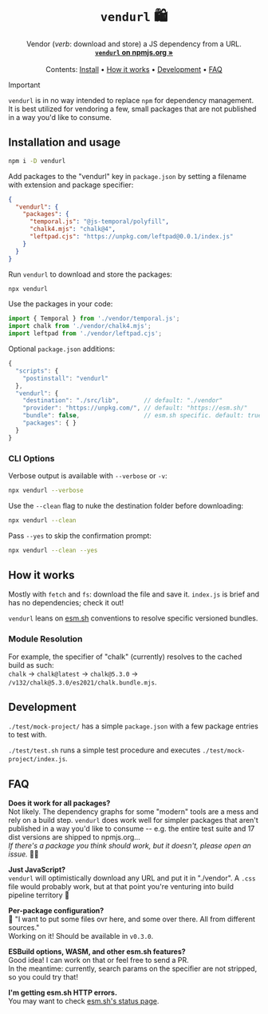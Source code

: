 <h1 align="center"><code>vendurl</code> 🛍️</h1>

<p align="center">
  Vendor (<em>verb</em>: download and store) a JS dependency from a URL.<br>
  <a href="https://www.npmjs.com/package/vendurl"><strong><code>vendurl</code> on npmjs.org »</strong></a><br>
  <br>
  Contents:
  <a href="#Installation-and-usage">Install</a>
  •
  <a href="#How-it-works">How it works</a>
  •
  <a href="#Development">Development</a>
  •
  <a href="#FAQ">FAQ</a>
</p>

> [!IMPORTANT]  
> `vendurl` is in no way intended to replace `npm` for dependency management. It is best utilized for vendoring a few, small packages that are not published in a way you'd like to consume.

## Installation and usage

```sh
npm i -D vendurl
```

Add packages to the "vendurl" key in `package.json` by setting a filename with extension and package specifier:

```json
{
  "vendurl": {
    "packages": {
      "temporal.js": "@js-temporal/polyfill",
      "chalk4.mjs": "chalk@4",
      "leftpad.cjs": "https://unpkg.com/leftpad@0.0.1/index.js"
    }
  }
}
```

Run `vendurl` to download and store the packages:

```sh
npx vendurl
```

Use the packages in your code:

```js
import { Temporal } from './vendor/temporal.js';
import chalk from './vendor/chalk4.mjs';
import leftpad from './vendor/leftpad.cjs';
```

Optional `package.json` additions:

```js
{
  "scripts": {
    "postinstall": "vendurl"
  },
  "vendurl": {
    "destination": "./src/lib",       // default: "./vendor"
    "provider": "https://unpkg.com/", // default: "https://esm.sh/"
    "bundle": false,                  // esm.sh specific. default: true
    "packages": { }
  }
}
```

### CLI Options

Verbose output is available with `--verbose` or `-v`:

```sh
npx vendurl --verbose
```

Use the `--clean` flag to nuke the destination folder before downloading:

```sh
npx vendurl --clean
```

Pass `--yes` to skip the confirmation prompt:

```sh
npx vendurl --clean --yes
```

## How it works

Mostly with `fetch` and `fs`: download the file and save it. `index.js` is brief and has no dependencies; check it out!

`vendurl` leans on [esm.sh](https://esm.sh) conventions to resolve specific versioned bundles.

### Module Resolution

For example, the specifier of "chalk" (currently) resolves to the cached build as such:  
`chalk` → `chalk@latest` → `chalk@5.3.0` → `/v132/chalk@5.3.0/es2021/chalk.bundle.mjs`.

## Development

`./test/mock-project/` has a simple `package.json` with a few package entries to test with.

`./test/test.sh` runs a simple test procedure and executes `./test/mock-project/index.js`.

## FAQ

**Does it work for all packages?**  
Not likely. The dependency graphs for some "modern" tools are a mess and rely on a build step. `vendurl` does work well for simpler packages that aren't published in a way you'd like to consume -- e.g. the entire test suite and 17 dist versions are shipped to npmjs.org...  
*If there's a package you think should work, but it doesn't, please open an issue.* 🙏🏻

**Just JavaScript?**  
`vendurl` will optimistically download any URL and put it in "./vendor". A `.css` file would probably work, but at that point you're venturing into build pipeline territory 🐉

**Per-package configuration?**  
💁 "I want to put some files ovr here, and some over there. All from different sources."  
Working on it! Should be available in `v0.3.0`.

**ESBuild options, WASM, and other esm.sh features?**  
Good idea! I can work on that or feel free to send a PR.  
In the meantime: currently, search params on the specifier are not stripped, so you could try that!

**I'm getting esm.sh HTTP errors.**  
You may want to check [esm.sh's status page](https://esm.instatus.com).
